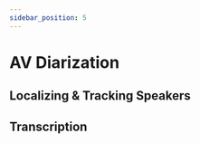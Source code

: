 ```yaml
---
sidebar_position: 5
---
```


# AV Diarization



## Localizing & Tracking Speakers



## Transcription



